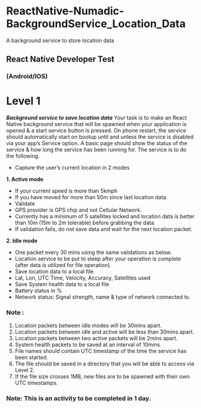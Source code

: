 # ReactNative-Numadic-BackgroundService_Location_Data
A background service to store location data

## React Native Developer Test
### (Android/IOS)

# Level 1
***Background service to save location data***
Your task is to make an React Native background service that will be spawned when your
application
is opened & a start service button is pressed. On phone restart, the service should automatically
start on bootup until and unless the service is disabled via your app’s Service option. A basic
page should show the status of the service & how long the service has been running for.
The service is to do the following.
- Capture the user’s current location in 2 modes

**1. Active mode**
- If your current speed is more than 5kmph
- If you have moved for more than 50m since last location data
- Validate
- GPS provider is GPS chip and not Cellular Network.
- Currently has a minimum of 5 satellites locked and location data
is better than 10m (15m to 2m tolerable) before grabbing the
data.
- If validation fails, do not save data and wait for the next
location packet.


**2. Idle mode**
- One packet every 30 mins using the same validations as below.
- Location service to be put to sleep after your operation is complete (after data is utilized
for file operation).
- Save location data to a local file
- Lat, Lon, UTC Time, Velocity, Accuracy, Satellites used
- Save System health data to a local file
- Battery status in %
- Network status: Signal strength, name & type of network connected to.


### Note :
1. Location packets between idle modes will be 30mins apart.
2. Location packets between idle and active will be less than 30mins apart.
3. Location packets between two active packets will be 2mins apart.
4. System health packets to be saved at an interval of 10mins.
5. File names should contain UTC timestamp of the time the service has been started.
6. The file should be saved in a directory that you will be able to access via Level 2.
7. If the file size crosses 1MB, new files are to be spawned with their own UTC timestamps.

### Note: This is an activity to be completed in 1 day.
